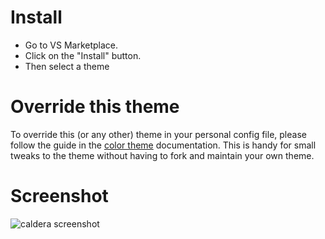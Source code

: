 # Install
* Go to VS Marketplace.
* Click on the "Install" button.
* Then select a theme

# Override this theme
To override this (or any other) theme in your personal config file, please follow the guide in the [color theme](https://code.visualstudio.com/api/extension-guides/color-theme) documentation. This is handy for small tweaks to the theme without having to fork and maintain your own theme.

# Screenshot
![caldera screenshot](https://github.com/[panospd]/[caldera]/[master]/calderascreenshot?raw=true)
